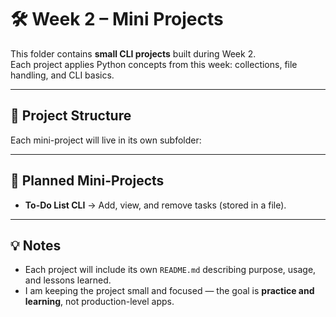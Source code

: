 # 🛠️ Week 2 – Mini Projects

This folder contains **small CLI projects** built during Week 2.  
Each project applies Python concepts from this week: collections, file handling, and CLI basics.  

---

## 📂 Project Structure
Each mini-project will live in its own subfolder:  


---

## 📝 Planned Mini-Projects
- **To-Do List CLI** → Add, view, and remove tasks (stored in a file).  


---

## 💡 Notes
- Each project will include its own `README.md` describing purpose, usage, and lessons learned.  
- I am keeping the project small and focused — the goal is **practice and learning**, not production-level apps.  
